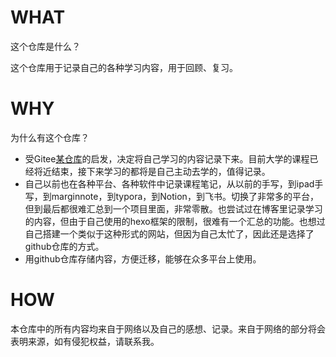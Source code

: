 # WHAT
这个仓库是什么？ 

这个仓库用于记录自己的各种学习内容，用于回顾、复习。

# WHY
为什么有这个仓库？ 

- 受Gitee[某仓库](https://gitee.com/moxi159753/LearningNotes/tree/master)的启发，决定将自己学习的内容记录下来。目前大学的课程已经将近结束，接下来学习的都将是自己主动去学的，值得记录。
- 自己以前也在各种平台、各种软件中记录课程笔记，从以前的手写，到ipad手写，到marginnote，到typora，到Notion，到飞书。切换了非常多的平台，但到最后都很难汇总到一个项目里面，非常零散。也尝试过在博客里记录学习的内容，但由于自己使用的hexo框架的限制，很难有一个汇总的功能。也想过自己搭建一个类似于这种形式的网站，但因为自己太忙了，因此还是选择了github仓库的方式。
- 用github仓库存储内容，方便迁移，能够在众多平台上使用。

# HOW 
本仓库中的所有内容均来自于网络以及自己的感想、记录。来自于网络的部分将会表明来源，如有侵犯权益，请联系我。
